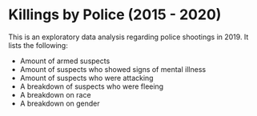 # Killings by Police (2015 - 2020)

This is an exploratory data analysis regarding police shootings in 2019.
It lists the following:
- Amount of armed suspects
- Amount of suspects who showed signs of mental illness
- Amount of suspects who were attacking
- A breakdown of suspects who were fleeing
- A breakdown on race
- A breakdown on gender

